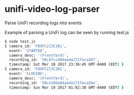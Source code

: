 # unifi-video-log-parser
Parse UniFi recording logs into events

Example of parsing a UniFi log can be seen by running test.js

```bash
$ node test.js
{ camera_id: 'F09FC213C2B1',
  event: 'STARTED',
  camera_desc: '(FrontYard)',
  recording_id: '58cdfccd84aeda172faca267',
  timestamp: Sat Mar 18 2017 23:36:45 GMT-0400 (EDT) }
{ camera_id: 'F09FC213C2B1',
  event: 'CLOSING',
  camera_desc: '(FrontYard)',
  recording_id: '58ce10da84aeda172faca26e',
  timestamp: Sun Mar 19 2017 01:02:30 GMT-0400 (EDT) }
```
